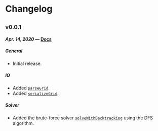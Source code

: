 # Changelog

## <sub>v0.0.1</sub>

#### _Apr. 14, 2020_ — [Docs](https://github.com/VAdri/sudoku-master/blob/0.0.1/doc/README.md)

##### General

- Initial release.

##### IO

- Added [`parseGrid`](https://github.com/VAdri/sudoku-master/blob/0.0.1/doc/README.md#parsegrid).
- Added [`serializeGrid`](https://github.com/VAdri/sudoku-master/blob/0.0.1/doc/README.md#serializeGrid).

##### Solver

- Added the brute-force solver [`solveWithBacktracking`](https://github.com/VAdri/sudoku-master/blob/0.0.1/doc/README.md#serializeGrid) using the DFS algorithm.
